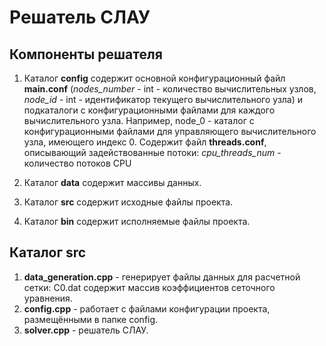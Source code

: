 # Решатель СЛАУ

## Компоненты решателя
1) Каталог **config** содержит основной конфигурационный файл **main.conf** (*nodes_number* - int - количество вычислительных узлов, *node_id* - int - идентификатор текущего вычислительного узла) и подкаталоги с конфигурационными файлами для каждого вычислительного узла. Например, node_0 - каталог с конфигурационными файлами для управляющего вычислительного узла, имеющего индекс 0. Содержит файл **threads.conf**, описывающий задействованные потоки: *cpu_threads_num* - количество потоков CPU

2) Каталог **data** содержит массивы данных.
3) Каталог **src** содержит исходные файлы проекта.
4) Каталог **bin** содержит исполняемые файлы проекта.

## Каталог src
1) **data_generation.cpp** - генерирует файлы данных для расчетной сетки: C0.dat содержит массив коэффициентов сеточного уравнения.
2) **config.cpp** - работает с файлами конфигурации проекта, размещёнными в папке config.
3) **solver.cpp** - решатель СЛАУ.